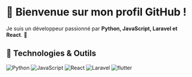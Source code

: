 # 👋 Bienvenue sur mon profil GitHub !  
Je suis un développeur passionné par **Python, JavaScript, Laravel et React**. 🚀  

## 🔧 Technologies & Outils  
![Python](https://img.shields.io/badge/-Python-3776AB?style=flat&logo=python&logoColor=white)
![JavaScript](https://img.shields.io/badge/-JavaScript-F7DF1E?style=flat&logo=javascript&logoColor=black)
![React](https://img.shields.io/badge/-React-61DAFB?style=flat&logo=react&logoColor=black)
![Laravel](https://img.shields.io/badge/-Laravel-FF2D20?style=flat&logo=laravel&logoColor=white)
![flutter](https://img.shields.io/badge/-Flutter-02569B?style=flat&logo=flutter&logoColor=white
)


